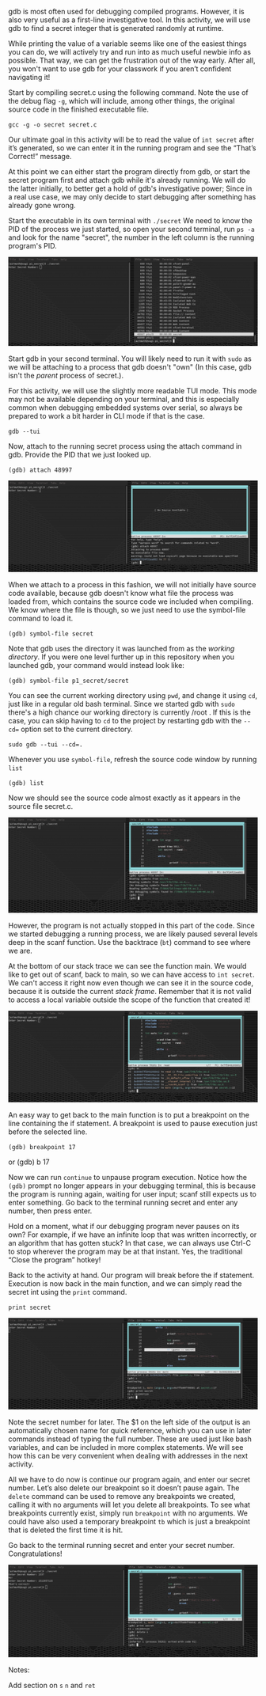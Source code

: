 ﻿gdb is most often used for debugging compiled programs. However, it is also very useful as a first-line investigative tool. In this activity, we will use gdb to find a secret integer that is generated randomly at runtime.

While printing the value of a variable seems like one of the easiest things you can do, we will actively try and run into as much useful newbie info as possible. That way, we can get the frustration out of the way early. After all, you won't want to use gdb for your classwork if you aren’t confident navigating it!

Start by compiling secret.c using the following command. Note the use of the debug flag `-g`, which will include, among other things, the original source code in the finished executable file.

	gcc -g -o secret secret.c
	
Our ultimate goal in this activity will be to read the value of `int secret` after it’s generated, so we can enter it in the running program and see the “That’s Correct!” message. 

At this point we can either start the program directly from gdb, or start the secret program first and attach gdb while it's already running. We will do the latter initially, to better get a hold of gdb's investigative power; Since in a real use case, we may only decide to start debugging after something has already gone wrong.

Start the executable in its own terminal with `./secret` We need to know the PID of the process we just started, so open your second terminal, run `ps -a` and look for the name "secret", the number in the left column is the running program's PID.

![ps usage](ps.png)

Start gdb in your second terminal. You will likely need to run it with `sudo` as we will be attaching to a process that gdb doesn't "own" (In this case, gdb isn't the *parent* process of secret.). 

For this activity, we will use the slightly more readable  TUI mode. This mode may not be available depending on your terminal, and this is especially common when debugging embedded systems over serial, so always be prepared to work a bit harder in CLI mode if that is the case.

	gdb --tui
	
Now, attach to the running secret process using the attach command in gdb. Provide the PID that we just looked up.

	(gdb) attach 48997

![Attaching but finding no source](nosource.png)
	
When we attach to a process in this fashion, we will not initially have source code available, because gdb doesn't know what file the process was loaded from, which contains the source code we included when compiling. We know where the file is though, so we just need to use the symbol-file command to load it.

	(gdb) symbol-file secret
	
Note that gdb uses the directory it was launched from as the *working directory*. If you were one level further up in this repository when you launched gdb, your command would instead look like:

	(gdb) symbol-file p1_secret/secret
	
You can see the current working directory using `pwd`, and change it using `cd`, just like in a regular old bash terminal. Since we started gdb with `sudo` there's a high chance our working directory is currently /root . If this is the case, you can skip having to `cd` to the project by restarting gdb with the `--cd=` option set to the current directory.

	sudo gdb --tui --cd=.

Whenever you use `symbol-file`, refresh the source code window by running `list`

	(gdb) list

Now we should see the source code almost exactly as it appears in the source file secret.c.

![Attaching and finding source](source.png)

However, the program is not actually stopped in this part of the code. Since we started debugging a running process, we are likely paused several levels deep in the scanf function. Use the backtrace (`bt`) command to see where we are.

At the bottom of our stack trace we can see the function main. We would like to get out of scanf, back to main, so we can have access to `int secret`. We can't access it right now even though we can see it in the source code, because it is outside the current *stack frame*. Remember that it is not valid to access a local variable outside the scope of the function that created it!

![Backtrace usage](bt.png)

An easy way to get back to the main function is to put a breakpoint on the line containing the if statement. A breakpoint is used to pause execution just before the selected line.

	(gdb) breakpoint 17
or
	(gdb) b 17
	
Now we can run `continue` to unpause program execution. Notice how the `(gdb)` prompt no longer appears in your debugging terminal, this is because the program is running again, waiting for user input; scanf still expects us to enter something. Go back to the terminal running secret and enter any number, then press enter. 

Hold on a moment, what if our debugging program never pauses on its own? For example, if we have an infinite loop that was written incorrectly, or an algorithm that has gotten stuck? In that case, we can always use Ctrl-C to stop wherever the program may be at that instant. Yes, the traditional “Close the program” hotkey!

Back to the activity at hand. Our program will break before the if statement. Execution is now back in the main function, and we can simply read the secret int using the `print` command.

	print secret

![Backtrace usage](print.png)

Note the secret number for later. The $1 on the left side of the output is an automatically chosen name for quick reference, which you can use in later commands instead of typing the full number. These are used just like bash variables, and can be included in more complex statements. We will see how this can be very convenient when dealing with addresses in the next activity.

All we have to do now is continue our program again, and enter our secret number. Let’s also delete our breakpoint so it doesn’t pause again. The `delete` command can be used to remove any breakpoints we created, calling it with no arguments will let you delete all breakpoints. To see what breakpoints currently exist, simply run `breakpoint` with no arguments. We could have also used a temporary breakpoint `tb`  which is just a breakpoint that is deleted the first time it is hit.

Go back to the terminal running secret and enter your secret number. Congratulations!

![Backtrace usage](finish.png)

Notes:

Add section on `s` `n` and `ret`
